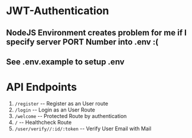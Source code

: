 # JWT-Authentication
## NodeJS Environment creates problem for me if I specify server PORT Number into .env :(

## See .env.example to setup .env

# API Endpoints
1. `/register`                      -- Register as an User route
2. `/login`                         -- Login as an User Route
3. `/welcome`                       -- Protected Route by authentication
4. `/`                              -- Healthcheck Route
5. `/user/verify//:id/:token`       -- Verify User Email with Mail

